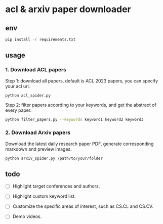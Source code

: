 # acl & arxiv paper downloader


## env
```bash
pip install -r requirements.txt
```



## usage


### 1. Download ACL papers
Step 1: download all papers, default is ACL 2023 papers, you can specify your acl url.
```bash
python acl_spider.py
```

Step 2: filter papers according to your keywords, and get the abstract of every paper.
```bash
python filter_papers.py --keywords keyword1 keyword2 keyword3
```


### 2. Download Arxiv papers

Download the latest daily research paper PDF, generate corresponding markdown and preview images.

```bash
python arxiv_spider.py /path/to/your/folder
```

## todo
- [ ] Highlight target conferences and authors.
- [ ] Highlight custom keyword list.
- [ ] Customize the specific areas of interest, such as CS.CL and CS.CV.
- [ ] Demo videos.

